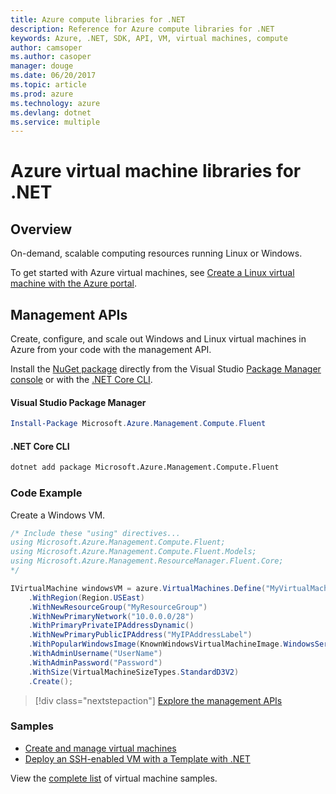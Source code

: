```yaml
---
title: Azure compute libraries for .NET
description: Reference for Azure compute libraries for .NET
keywords: Azure, .NET, SDK, API, VM, virtual machines, compute
author: camsoper
ms.author: casoper
manager: douge
ms.date: 06/20/2017
ms.topic: article
ms.prod: azure
ms.technology: azure
ms.devlang: dotnet
ms.service: multiple
---
```


# Azure virtual machine libraries for .NET

## Overview

On-demand, scalable computing resources running Linux or Windows.

To get started with Azure virtual machines, see [Create a Linux virtual machine with the Azure portal](https://review.docs.microsoft.com/en-us/azure/virtual-machines/linux/quick-create-portal).

## Management APIs

Create, configure, and scale out Windows and Linux virtual machines in Azure from your code with the management API.

Install the [NuGet package](https://www.nuget.org/packages/Microsoft.Azure.Management.Compute.Fluent) directly from the Visual Studio [Package Manager console][PackageManager] or with the [.NET Core CLI][DotNetCLI].

#### Visual Studio Package Manager

```powershell
Install-Package Microsoft.Azure.Management.Compute.Fluent
```

#### .NET Core CLI

```bash
dotnet add package Microsoft.Azure.Management.Compute.Fluent
```

### Code Example

Create a Windows VM.

```csharp
/* Include these "using" directives...
using Microsoft.Azure.Management.Compute.Fluent;
using Microsoft.Azure.Management.Compute.Fluent.Models;
using Microsoft.Azure.Management.ResourceManager.Fluent.Core;
*/

IVirtualMachine windowsVM = azure.VirtualMachines.Define("MyVirtualMachine")
    .WithRegion(Region.USEast)
    .WithNewResourceGroup("MyResourceGroup")
    .WithNewPrimaryNetwork("10.0.0.0/28")
    .WithPrimaryPrivateIPAddressDynamic()
    .WithNewPrimaryPublicIPAddress("MyIPAddressLabel")
    .WithPopularWindowsImage(KnownWindowsVirtualMachineImage.WindowsServer2012R2Datacenter)
    .WithAdminUsername("UserName")
    .WithAdminPassword("Password")
    .WithSize(VirtualMachineSizeTypes.StandardD3V2)
    .Create();
```

> [!div class="nextstepaction"]
> [Explore the management APIs](https://review.docs.microsoft.com/en-us/dotnet/api/overview/azure/virtualmachines/management?view=azure-dotnet)

### Samples

* [Create and manage virtual machines](/dotnet/azure/dotnet-sdk-azure-virtual-machine-samples)
* [Deploy an SSH-enabled VM with a Template with .NET](https://azure.microsoft.com/en-us/resources/samples/resource-manager-dotnet-template-deployment/)

View the [complete list](https://azure.microsoft.com/en-us/resources/samples/?platform=dotnet&term=VM) of virtual machine samples.

[PackageManager]: https://docs.microsoft.com/nuget/tools/package-manager-console
[DotNetCLI]: https://docs.microsoft.com/en-us/dotnet/core/tools/dotnet-add-package
